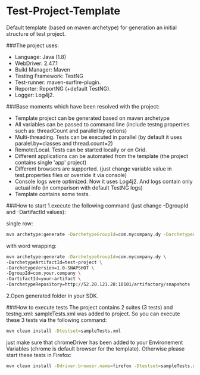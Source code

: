 # Test-Project-Template

Default template (based on maven archetype) for generation an initial structure of test project. 

###The project uses:
* Language: Java (1.8)
* WebDriver: 2.47.1
* Build Manager: Maven
* Testing Framework: TestNG
* Test-runner: maven-surfire-plugin.
* Reporter: ReportNG (+default TestNG).
* Logger: Log4j2.

###Base moments which have been resolved with the project:
* Template project can be generated based on maven archetype
* All variables can be passed to command line (include testng properties such as: threadCount and parallel by options)
* Multi-threading. Tests can be executed in parallel (by default it uses paralel.by=classes and thread.count=2)
* Remote/Local. Tests can be started locally or on Grid.
* Different applications can be automated from the template (the project contains single 'app' project)
* Different browsers are supported. (just change variable value in test.properties files or override it via console)
* Console logs were optimized. Now it uses Log4j2. And logs contain only actual info (in comparison with default TestNG logs)
* Template contains some tests.

###How to start
1.execute the following command (just change -DgroupId and -DartifactId values):

single row:
```bash
mvn archetype:generate -DarchetypeGroupId=com.mycompany.dy -DarchetypeArtifactId=test-project -DarchetypeVersion=1.0-SNAPSHOT -DgroupId=com.your.company -DartifactId=your-artifact -DarchetypeRepository=http://52.20.121.28:10101/artifactory/snapshots
```
with word wrapping:
```bash
mvn archetype:generate -DarchetypeGroupId=com.mycompany.dy \
-DarchetypeArtifactId=test-project \
-DarchetypeVersion=1.0-SNAPSHOT \
-DgroupId=com.your.company \
-DartifactId=your-artifact \
-DarchetypeRepository=http://52.20.121.28:10101/artifactory/snapshots
```
2.Open generated folder in your SDK.

###How to execute tests
The project contains 2 suites (3 tests) and testng.xml: sampleTests.xml was added to project. So you can execute these 3 tests via the following command:
```bash
mvn clean install -Dtestset=sampleTests.xml
```
just make sure that chromeDriver has been added to your Environement Variables (chrome is default browser for the template). Otherwise please start these tests in Firefox:
```bash
mvn clean install -Ddriver.browser.name=firefox -Dtestset=sampleTests.xml
```
